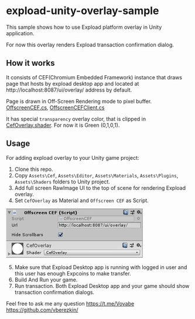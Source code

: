 # expload-unity-overlay-sample
This sample shows how to use Expload platform overlay in Unity application.

For now this overlay renders Expload transaction confirmation dialog.
## How it works
It consists of CEF(Chromium Embedded Framework) instance that draws page that hosts by expload desktop app and located at http://localhost:8087/ui/overlay/ address by default.

Page is drawn in Off-Screen Rendering mode to pixel buffer. [OffscreenCEF.cs](Cef/OffscreenCEF.cs), [OffscreenCEFClient.cs](Cef/OffscreenCEFClient.cs)

It has special `transparency` overlay color, that is clipped in [CefOverlay.shader](Assets/Shaders/CefOverlay.shader). For now it is Green (0,1,0,1).

## Usage
For adding expload overlay to your Unity game project:
1. Clone this repo.
2. Copy `Assets\Cef`, `Assets\Editor`, `Assets\Materials`, `Assets\Plugins`, `Assets\Shaders` folders to Unity project.
3. Add full screen RawImage UI to the top of scene for rendering Expload overlay.
4. Set `CefOverlay` as Material and `Offscreen CEF` as Script.

![](pics/RawImage.PNG)

5. Make sure that Expload Desktop app is running with logged in user and this user has enough Expcoins to make transfer.
6. Build And Run your game.
7. Run transaction. Both Expload Desktop app and your game should show transaction confirmation dialogs.

Feel free to ask me any question https://t.me/Vovabe https://github.com/vberezkin/
